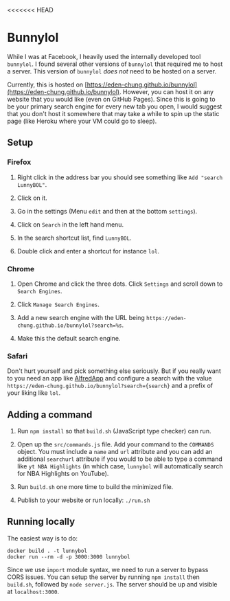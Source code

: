 <<<<<<< HEAD
# Bunnylol

While I was at Facebook, I heavily used the internally developed tool `bunnylol`. I found several other versions of `bunnylol` that required me to host a server. This version of `bunnylol` *does not* need to be hosted on a server.

Currently, this is hosted on [https://eden-chung.github.io/bunnylol](https://eden-chung.github.io/bunnylol). However, you can host it on any website that you would like (even on GitHub Pages). Since this is going to be your primary search engine for every new tab you open, I would suggest that you don't host it somewhere that may take a while to spin up the static page (like Heroku where your VM could go to sleep).

## Setup

### Firefox

1. Right click in the address bar you should see something like `Add "search LunnyBOL"`.

2. Click on it.

3. Go in the settings (Menu `edit` and then at the bottom `settings`).

4. Click on `Search` in the left hand menu.

5. In the search shortcut list, find `LunnyBOL`.

6. Double click and enter a shortcut for instance `lol`.

### Chrome

1. Open Chrome and click the three dots. Click `Settings` and scroll down to `Search Engines`.

2. Click `Manage Search Engines`.

3. Add a new search engine with the URL being `https://eden-chung.github.io/bunnylol?search=%s`.

4. Make this the default search engine.

### Safari

Don't hurt yourself and pick something else seriously. But if you really want to you need an app like [AlfredApp](https://alfredapp.com) and configure a search with the value `https://eden-chung.github.io/bunnylol?search={search}` and a prefix of your liking like `lol`.

## Adding a command

1. Run `npm install` so that `build.sh` (JavaScript type checker) can run.

2. Open up the `src/commands.js` file. Add your command to the `COMMANDS` object. You must include a `name` and `url` attribute and you can add an additional `searchurl` attribute if you would to be able to type a command like `yt NBA Highlights` (in which case, `lunnybol` will automatically search for NBA Highlights on YouTube).

3. Run `build.sh` one more time to build the minimized file.

4. Publish to your website or run locally: `./run.sh`

## Running locally

The easiest way is to do:
```
docker build . -t lunnybol
docker run --rm -d -p 3000:3000 lunnybol
```

Since we use `import` module syntax, we need to run a server to bypass CORS issues. You can setup the server by running `npm install` then `build.sh`, followed by `node server.js`. The server should be up and visible at `localhost:3000`.
